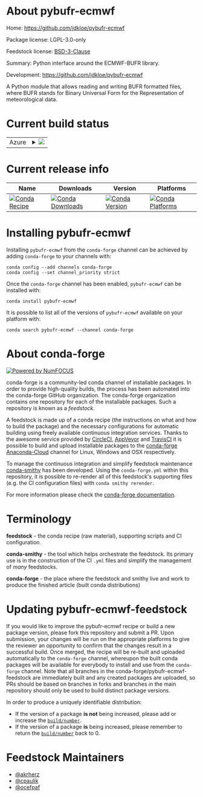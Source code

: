 About pybufr-ecmwf
==================

Home: https://github.com/jdkloe/pybufr-ecmwf

Package license: LGPL-3.0-only

Feedstock license: [BSD-3-Clause](https://github.com/conda-forge/pybufr-ecmwf-feedstock/blob/master/LICENSE.txt)

Summary: Python interface around the ECMWF-BUFR library.

Development: https://github.com/jdkloe/pybufr-ecmwf

A Python module that allows reading and writing BUFR formatted files, where
BUFR stands for Binary Universal Form for the Representation of
meteorological data.


Current build status
====================


<table>
    
  <tr>
    <td>Azure</td>
    <td>
      <details>
        <summary>
          <a href="https://dev.azure.com/conda-forge/feedstock-builds/_build/latest?definitionId=3208&branchName=master">
            <img src="https://dev.azure.com/conda-forge/feedstock-builds/_apis/build/status/pybufr-ecmwf-feedstock?branchName=master">
          </a>
        </summary>
        <table>
          <thead><tr><th>Variant</th><th>Status</th></tr></thead>
          <tbody><tr>
              <td>linux_64_numpy1.18python3.7.____cpython</td>
              <td>
                <a href="https://dev.azure.com/conda-forge/feedstock-builds/_build/latest?definitionId=3208&branchName=master">
                  <img src="https://dev.azure.com/conda-forge/feedstock-builds/_apis/build/status/pybufr-ecmwf-feedstock?branchName=master&jobName=linux&configuration=linux_64_numpy1.18python3.7.____cpython" alt="variant">
                </a>
              </td>
            </tr><tr>
              <td>linux_64_numpy1.18python3.8.____cpython</td>
              <td>
                <a href="https://dev.azure.com/conda-forge/feedstock-builds/_build/latest?definitionId=3208&branchName=master">
                  <img src="https://dev.azure.com/conda-forge/feedstock-builds/_apis/build/status/pybufr-ecmwf-feedstock?branchName=master&jobName=linux&configuration=linux_64_numpy1.18python3.8.____cpython" alt="variant">
                </a>
              </td>
            </tr><tr>
              <td>linux_64_numpy1.19python3.9.____cpython</td>
              <td>
                <a href="https://dev.azure.com/conda-forge/feedstock-builds/_build/latest?definitionId=3208&branchName=master">
                  <img src="https://dev.azure.com/conda-forge/feedstock-builds/_apis/build/status/pybufr-ecmwf-feedstock?branchName=master&jobName=linux&configuration=linux_64_numpy1.19python3.9.____cpython" alt="variant">
                </a>
              </td>
            </tr><tr>
              <td>osx_64_numpy1.18python3.7.____cpython</td>
              <td>
                <a href="https://dev.azure.com/conda-forge/feedstock-builds/_build/latest?definitionId=3208&branchName=master">
                  <img src="https://dev.azure.com/conda-forge/feedstock-builds/_apis/build/status/pybufr-ecmwf-feedstock?branchName=master&jobName=osx&configuration=osx_64_numpy1.18python3.7.____cpython" alt="variant">
                </a>
              </td>
            </tr><tr>
              <td>osx_64_numpy1.18python3.8.____cpython</td>
              <td>
                <a href="https://dev.azure.com/conda-forge/feedstock-builds/_build/latest?definitionId=3208&branchName=master">
                  <img src="https://dev.azure.com/conda-forge/feedstock-builds/_apis/build/status/pybufr-ecmwf-feedstock?branchName=master&jobName=osx&configuration=osx_64_numpy1.18python3.8.____cpython" alt="variant">
                </a>
              </td>
            </tr><tr>
              <td>osx_64_numpy1.19python3.9.____cpython</td>
              <td>
                <a href="https://dev.azure.com/conda-forge/feedstock-builds/_build/latest?definitionId=3208&branchName=master">
                  <img src="https://dev.azure.com/conda-forge/feedstock-builds/_apis/build/status/pybufr-ecmwf-feedstock?branchName=master&jobName=osx&configuration=osx_64_numpy1.19python3.9.____cpython" alt="variant">
                </a>
              </td>
            </tr>
          </tbody>
        </table>
      </details>
    </td>
  </tr>
</table>

Current release info
====================

| Name | Downloads | Version | Platforms |
| --- | --- | --- | --- |
| [![Conda Recipe](https://img.shields.io/badge/recipe-pybufr--ecmwf-green.svg)](https://anaconda.org/conda-forge/pybufr-ecmwf) | [![Conda Downloads](https://img.shields.io/conda/dn/conda-forge/pybufr-ecmwf.svg)](https://anaconda.org/conda-forge/pybufr-ecmwf) | [![Conda Version](https://img.shields.io/conda/vn/conda-forge/pybufr-ecmwf.svg)](https://anaconda.org/conda-forge/pybufr-ecmwf) | [![Conda Platforms](https://img.shields.io/conda/pn/conda-forge/pybufr-ecmwf.svg)](https://anaconda.org/conda-forge/pybufr-ecmwf) |

Installing pybufr-ecmwf
=======================

Installing `pybufr-ecmwf` from the `conda-forge` channel can be achieved by adding `conda-forge` to your channels with:

```
conda config --add channels conda-forge
conda config --set channel_priority strict
```

Once the `conda-forge` channel has been enabled, `pybufr-ecmwf` can be installed with:

```
conda install pybufr-ecmwf
```

It is possible to list all of the versions of `pybufr-ecmwf` available on your platform with:

```
conda search pybufr-ecmwf --channel conda-forge
```


About conda-forge
=================

[![Powered by
NumFOCUS](https://img.shields.io/badge/powered%20by-NumFOCUS-orange.svg?style=flat&colorA=E1523D&colorB=007D8A)](https://numfocus.org)

conda-forge is a community-led conda channel of installable packages.
In order to provide high-quality builds, the process has been automated into the
conda-forge GitHub organization. The conda-forge organization contains one repository
for each of the installable packages. Such a repository is known as a *feedstock*.

A feedstock is made up of a conda recipe (the instructions on what and how to build
the package) and the necessary configurations for automatic building using freely
available continuous integration services. Thanks to the awesome service provided by
[CircleCI](https://circleci.com/), [AppVeyor](https://www.appveyor.com/)
and [TravisCI](https://travis-ci.com/) it is possible to build and upload installable
packages to the [conda-forge](https://anaconda.org/conda-forge)
[Anaconda-Cloud](https://anaconda.org/) channel for Linux, Windows and OSX respectively.

To manage the continuous integration and simplify feedstock maintenance
[conda-smithy](https://github.com/conda-forge/conda-smithy) has been developed.
Using the ``conda-forge.yml`` within this repository, it is possible to re-render all of
this feedstock's supporting files (e.g. the CI configuration files) with ``conda smithy rerender``.

For more information please check the [conda-forge documentation](https://conda-forge.org/docs/).

Terminology
===========

**feedstock** - the conda recipe (raw material), supporting scripts and CI configuration.

**conda-smithy** - the tool which helps orchestrate the feedstock.
                   Its primary use is in the construction of the CI ``.yml`` files
                   and simplify the management of *many* feedstocks.

**conda-forge** - the place where the feedstock and smithy live and work to
                  produce the finished article (built conda distributions)


Updating pybufr-ecmwf-feedstock
===============================

If you would like to improve the pybufr-ecmwf recipe or build a new
package version, please fork this repository and submit a PR. Upon submission,
your changes will be run on the appropriate platforms to give the reviewer an
opportunity to confirm that the changes result in a successful build. Once
merged, the recipe will be re-built and uploaded automatically to the
`conda-forge` channel, whereupon the built conda packages will be available for
everybody to install and use from the `conda-forge` channel.
Note that all branches in the conda-forge/pybufr-ecmwf-feedstock are
immediately built and any created packages are uploaded, so PRs should be based
on branches in forks and branches in the main repository should only be used to
build distinct package versions.

In order to produce a uniquely identifiable distribution:
 * If the version of a package **is not** being increased, please add or increase
   the [``build/number``](https://docs.conda.io/projects/conda-build/en/latest/resources/define-metadata.html#build-number-and-string).
 * If the version of a package **is** being increased, please remember to return
   the [``build/number``](https://docs.conda.io/projects/conda-build/en/latest/resources/define-metadata.html#build-number-and-string)
   back to 0.

Feedstock Maintainers
=====================

* [@akrherz](https://github.com/akrherz/)
* [@cpaulik](https://github.com/cpaulik/)
* [@ocefpaf](https://github.com/ocefpaf/)

